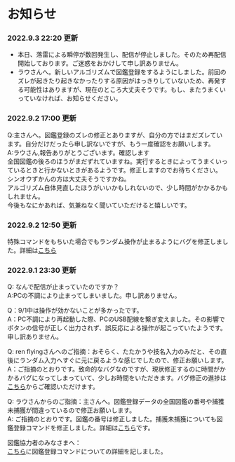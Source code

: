 # お知らせ
### 2022.9.3 22:20 更新
- 本日、落雷による瞬停が数回発生し、配信が停止しました。そのため再配信開始しております。ご迷惑をおかけして申し訳ありません。
- ラウさんへ。新しいアルゴリズムで図鑑登録をするようにしました。前回のズレが起きたり起きなかったりする原因がはっきりしていないため、再発する可能性はありますが、現在のところ大丈夫そうです。もし、またうまくいっていなければ、お知らせください。


### 2022.9.2 17:00 更新
Q:主さんへ。図鑑登録のズレの修正とありますが、自分の方ではまだズレています。自分だけだったら申し訳ないですが、もう一度確認をお願いします。  
A:ラウさん,報告ありがとうございます。確認します  
全国図鑑の後ろのほうがまだずれていますね。実行するときによってうまくいっているときと行かないときがあるようです。修正しますのでお待ちください。  
シンオウずかんの方は大丈夫そうですかね。  
アルゴリズム自体見直したほうがいいかもしれないので、少し時間がかかるかもしれません。  
今後もなにかあれば、気兼ねなく聞いていただけると嬉しいです。  

### 2022.9.2 12:50 更新
特殊コマンドをもちいた場合でもランダム操作が止まるようにバグを修正しました。詳細は[こちら](https://github.com/AI-switch-programming/PokemonDP_youtube/issues/22)  

### 2022.9.1 23:30 更新
Q: なんで配信が止まっていたのですか？  
A:PCの不調により止まってしまいました。申し訳ありません。  

Q：9/1中は操作が効かないことが多かったです。  
A：PC不調により再起動した際、PCのUSB配線を繋ぎ変えました。その影響でボタンの信号が正しく出力されず、誤反応による操作が起こっていたようです。申し訳ありません。  

Q: ren flyingさんへのご指摘：おそらく、たたかうや技名入力のみだと、その直後にランダム入力へすぐに元に戻るような感じでしたので、修正お願いします。  
A：ご指摘のとおりです。致命的なバグなのですが、現状修正するのに時間がかかるバグになってしまっていて、少しお時間をいただきます。バグ修正の進捗は[こちら](https://github.com/AI-switch-programming/PokemonDP_youtube/issues/22)からご確認いただけます。  

Q: ラウさんからのご指摘：主さんへ。図鑑登録データの全国図鑑の番号や捕獲未捕獲が間違っているので修正お願いします。  
A: ご指摘のとおりです。図鑑の番号は修正しました。捕獲未捕獲についても図鑑登録コマンドを修正しました。詳細は[こちら](https://github.com/AI-switch-programming/PokemonDP_youtube/issues/38)です。  

図鑑協力者のみなさまへ：  
[こちら](https://github.com/AI-switch-programming/PokemonDP_youtube/tree/main/%E5%9B%B3%E9%91%91%E7%99%BB%E9%8C%B2%E3%83%87%E3%83%BC%E3%82%BF)に図鑑登録コマンドについての詳細を記しました。  


